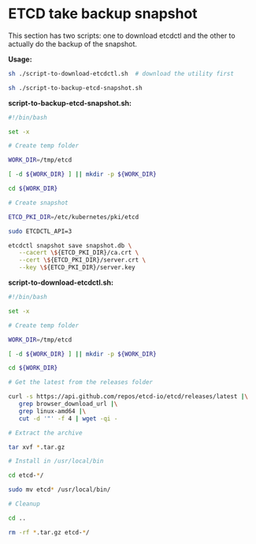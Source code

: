 # ETCD take backup snapshot

This section has two scripts: one to download etcdctl and the other to
actually do the backup of the snapshot.

**Usage:**

```sh
sh ./script-to-download-etcdctl.sh  # download the utility first

sh ./script-to-backup-etcd-snapshot.sh
```

**script-to-backup-etcd-snapshot.sh:**

```sh
#!/bin/bash

set -x

# Create temp folder

WORK_DIR=/tmp/etcd

[ -d ${WORK_DIR} ] || mkdir -p ${WORK_DIR}

cd ${WORK_DIR}

# Create snapshot

ETCD_PKI_DIR=/etc/kubernetes/pki/etcd

sudo ETCDCTL_API=3

etcdctl snapshot save snapshot.db \
   --cacert \${ETCD_PKI_DIR}/ca.crt \
   --cert \${ETCD_PKI_DIR}/server.crt \
   --key \${ETCD_PKI_DIR}/server.key
```

**script-to-download-etcdctl.sh:**

```sh
#!/bin/bash

set -x

# Create temp folder

WORK_DIR=/tmp/etcd

[ -d ${WORK_DIR} ] || mkdir -p ${WORK_DIR}

cd ${WORK_DIR}

# Get the latest from the releases folder

curl -s https://api.github.com/repos/etcd-io/etcd/releases/latest |\
   grep browser_download_url |\
   grep linux-amd64 |\
   cut -d '"' -f 4 | wget -qi -

# Extract the archive

tar xvf *.tar.gz

# Install in /usr/local/bin

cd etcd-*/

sudo mv etcd* /usr/local/bin/

# Cleanup

cd ..

rm -rf *.tar.gz etcd-*/
```
